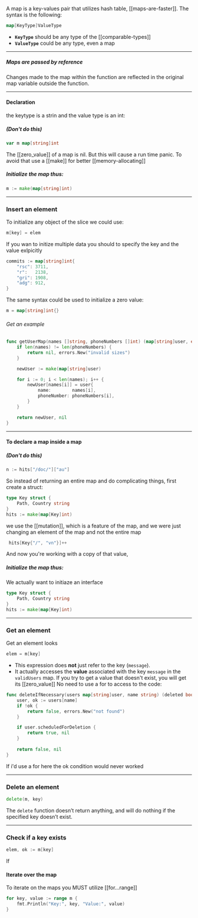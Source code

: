 A map is a key-values pair that utilizes hash table, [[maps-are-faster]]. 
The syntax is the following:
```go
map[KeyType]ValueType
```

- **`KeyType`** should be any type of the [[comparable-types]]
- **`ValueType`** could be any type, even a map
-----
##### Maps are passed by reference
Changes made to the map within the function are reflected in the original map variable outside the function.

-------
#### Declaration
the keytype is a strin and the value type is an int:
##### (Don't do this)
```go
var m map[string]int
```
The [[zero_value]] of a map is nil.
But this will cause a run time panic. To avoid that use a [[make]] for better [[memory-allocating]]
##### Initialize the map thus:
```GO
m := make(map[string]int)
```

-----
### Insert an element
To initialize any object of the slice we could use:
```go
m[key] = elem
```
If you wan to initize multiple data you should to specify the key and the value exlpicitly
```go
commits := map[string]int{
    "rsc": 3711,
    "r":   2138,
    "gri": 1908,
    "adg": 912,
}
```
The same syntax could be used to initialize a zero value:
```go
m = map[string]int{}
```
###### Get an example
```go
func getUserMap(names []string, phoneNumbers []int) (map[string]user, error) {
    if len(names) != len(phoneNumbers) {
        return nil, errors.New("invalid sizes")
    }

    newUser := make(map[string]user)

    for i := 0; i < len(names); i++ {
        newUser[names[i]] = user{
            name:        names[i],
            phoneNumber: phoneNumbers[i],
        }
    }

    return newUser, nil
}
```
------
#### To declare a map inside a map
##### (Don't do this)
```go
n := hits["/doc/"]["au"]
```
So instead of returning an entire map and do complicating things, first create a struct:
```go
type Key struct {
    Path, Country string
}
hits := make(map[Key]int)
```
 we use the [[mutation]], which is a feature of the map, and we were just changing an element of the map and not the entire map
```go
 hits[Key{"/", "vn"}]++
```
And now you're working with a copy of that value,
##### Initialize the map thus:
We actually want to initiaze an interface

```go
type Key struct {
	Path, Country string
}
hits := make(map[Key]int)
```

--------
### Get an element
Get an element looks 
```go
elem = m[key]
```
- This expression does **not** just refer to the key (`message`).
- It actually accesses the **value** associated with the key `message` in the `validUsers` map.
If you try to get a value that doesn't exist, you will get its [[zero_value]]
No need to use a for to access to the code:
```go
func deleteIfNecessary(users map[string]user, name string) (deleted bool, err error) {
    user, ok := users[name]
    if !ok {
        return false, errors.New("not found")
    }

    if user.scheduledForDeletion {
        return true, nil
    }
    
    return false, nil
}
```
If i'd use a for here the ok condition would never worked



-------
### Delete an element
```go
delete(m, key)
```
The `delete` function doesn’t return anything, and will do nothing if the specified key doesn’t exist.

--------
### Check if a key exists
```go
elem, ok := m[key]
```
If 

#### Iterate over the map
To iterate on the maps you MUST utilize [[for...range]] 
```go
for key, value := range m {
    fmt.Println("Key:", key, "Value:", value)
}
```
